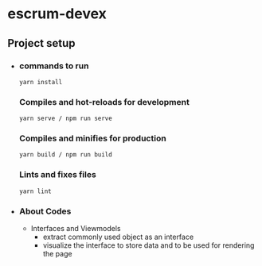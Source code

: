 # escrum-devex

## Project setup
- ### commands to run
    ```
    yarn install
    ```
    ### Compiles and hot-reloads for development
    ```
    yarn serve / npm run serve
    ```
    ### Compiles and minifies for production
    ```
    yarn build / npm run build
    ```
    ### Lints and fixes files
    ```
    yarn lint
    ```
- ### About Codes
    - Interfaces and Viewmodels
        - extract commonly used object as an interface
        - visualize the interface to store data and to be used for rendering the page